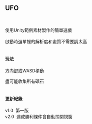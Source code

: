 ## UFO

<br>

使用Unity範例素材製作的簡單遊戲
<br>
<br>
啟動時選單裡的解析度和畫質不需要調太高
<br>
<br>

#### 玩法

方向鍵或WASD移動
<br>

盡可能收集所有礦石
<br>
<br>

#### 更新紀錄

v1.0&nbsp;&nbsp;第一版
<br>
v2.0&nbsp;&nbsp;達成勝利條件會自動關閉視窗